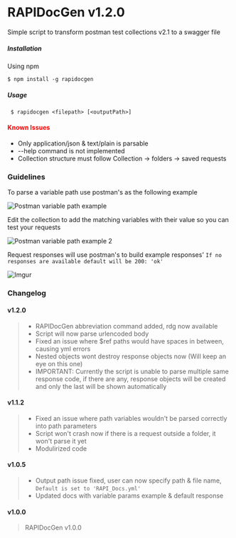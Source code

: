 
# RAPIDocGen v1.2.0


Simple script to transform postman test collections v2.1 to a swagger file


##### Installation

Using npm

```
$ npm install -g rapidocgen
```

##### Usage


```
 $ rapidocgen <filepath> [<outputPath>]
```

#### <span style="color:red">Known Issues</span>


-  Only application/json & text/plain is parsable
-  --help command is not implemented
-  Collection structure must follow Collection -> folders -> saved requests


### Guidelines

To parse a variable path use postman's as the following example

![Postman variable path example](https://i.imgur.com/an9ihtV.png )

Edit the collection to add the matching variables with their value so you can test your requests

![Postman variable path example 2](https://i.imgur.com/kARJPmv.png)


Request responses will use postman's to build example responses'
`If no responses are available default will be 200: 'ok'`

![Imgur](https://i.imgur.com/A5BO9aX.png)


### Changelog

#### v1.2.0
> - RAPIDocGen abbreviation command added, rdg now available
> - Script will now parse urlencoded body
> - Fixed an issue where $ref paths would have spaces in between, causing yml errors
> - Nested objects wont destroy response objects now (Will keep an eye on this one)
> - IMPORTANT: Currently the script is unable to parse multiple same response code, if there are any, response objects will be created and only the last will be shown automatically

#### v1.1.2
> - Fixed an issue where path variables wouldn't be parsed correctly into path parameters
> - Script won't crash now if there is a request outside a folder, it won't parse it yet
> - Modulirized code

#### v1.0.5
> - Output path issue fixed, user can now specify path & file name, `Default is set to 'RAPI_Docs.yml'`
> - Updated docs with variable params example & default response


#### v1.0.0

> RAPIDocGen v1.0.0
